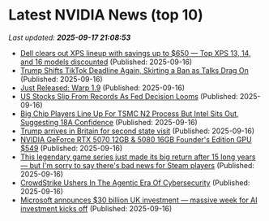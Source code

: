 # Latest NVIDIA News (top 10)
_Last updated: **2025-09-17 21:08:53**_

- [Dell clears out XPS lineup with savings up to $650 — Top XPS 13, 14, and 16 models discounted](https://www.windowscentral.com/hardware/dell/dell-xps-clearance-sale-limited-time) (Published: 2025-09-16)
- [Trump Shifts TikTok Deadline Again, Skirting a Ban as Talks Drag On](https://www.cnet.com/news/social-media/trump-shifts-tiktok-deadline-again-skirting-a-ban-as-talks-drag-on/) (Published: 2025-09-16)
- [Just Released: Warp 1.9](https://github.com/NVIDIA/warp/releases/tag/v1.9.0#new_tab) (Published: 2025-09-16)
- [US Stocks Slip From Records As Fed Decision Looms](https://www.ibtimes.com/us-stocks-slip-records-fed-decision-looms-3783552) (Published: 2025-09-16)
- [Big Chip Players Line Up For TSMC N2 Process But Intel Sits Out, Suggesting 18A Confidence](https://hothardware.com/news/big-chip-players-tsmc-n2-intel-sits-out) (Published: 2025-09-16)
- [Trump arrives in Britain for second state visit](https://www.channelnewsasia.com/world/trump-arrives-in-britain-second-state-visit-5352841) (Published: 2025-09-16)
- [NVIDIA GeForce RTX 5070 12GB & 5080 16GB Founder's Edition GPU $549](https://slickdeals.net/f/18609772-nvidia-geforce-rtx-5070-12gb-5080-16gb-founder-s-edition-gpu-549) (Published: 2025-09-16)
- [This legendary game series just made its big return after 15 long years — but I'm sorry to say there's bad news for Steam players](https://www.windowscentral.com/gaming/this-legendary-game-series-just-made-its-big-return-after-15-long-years-but-im-sorry-to-say-theres-bad-news-for-steam-players) (Published: 2025-09-16)
- [CrowdStrike Ushers In The Agentic Era Of Cybersecurity](https://www.forbes.com/sites/tonybradley/2025/09/16/crowdstrike-ushers-in-the-agentic-era-of-cybersecurity/) (Published: 2025-09-16)
- [Microsoft announces $30 billion UK investment — massive week for AI investment kicks off](https://www.windowscentral.com/microsoft/microsoft-announces-usd30-billion-uk-investment-massive-week-for-ai-investment-kicks-off) (Published: 2025-09-16)
